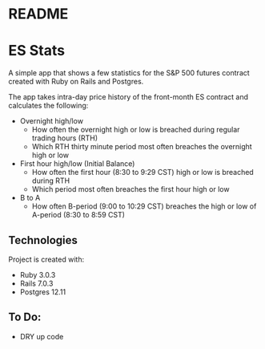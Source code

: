 # README

# ES Stats
A simple app that shows a few statistics for the S&P 500 futures contract created with Ruby on Rails and Postgres.

The app takes intra-day price history of the front-month ES contract and calculates the following:
  * Overnight high/low
    * How often the overnight high or low is breached during regular trading hours (RTH)
    * Which RTH thirty minute period most often breaches the overnight high or low
  * First hour high/low (Initial Balance)
    * How often the first hour (8:30 to 9:29 CST) high or low is breached during RTH
    * Which period most often breaches the first hour high or low
  * B to A
    * How often B-period (9:00 to 10:29 CST) breaches the high or low of A-period (8:30 to 8:59 CST)
## Technologies
Project is created with:
* Ruby 3.0.3
* Rails 7.0.3
* Postgres 12.11

## To Do:
* DRY up code
